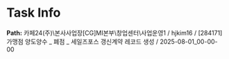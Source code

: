 # Task Info

**Path:** 카페24(주)\본사사업장\[CG]MI본부\창업센터\사업운영1 / hjkim16 / [284171] 가맹점 양도양수 _ 폐점 _ 세일즈포스 갱신계약 레코드 생성 / 2025-08-01_00-00-00

